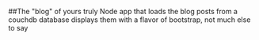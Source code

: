 ##The "blog" of yours truly
Node app that loads the blog posts from a couchdb database displays them with a flavor of bootstrap,
not much else to say